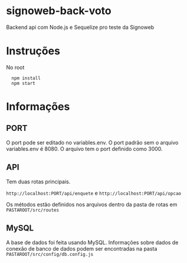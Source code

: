 # signoweb-back-voto
Backend api com Node.js e Sequelize pro teste da Signoweb

# Instruções

No root

```
  npm install
  npm start
```

# Informações

## PORT

O port pode ser editado no variables.env. O port padrão sem o arquivo variables.env é 8080. O arquivo tem o port definido como 3000.

## API

Tem duas rotas principais. 

`http://localhost:PORT/api/enquete`
e
`http://localhost:PORT/api/opcao`

Os métodos estão definidos nos arquivos dentro da pasta de rotas em `PASTAROOT/src/routes`

## MySQL

A base de dados foi feita usando MySQL. Informações sobre dados de conexão de banco de dados podem ser encontradas na pasta `PASTAROOT/src/config/db.config.js` 
